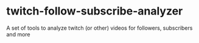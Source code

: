 # twitch-follow-subscribe-analyzer
A set of tools to analyze twitch (or other) videos for followers, subscribers and more
